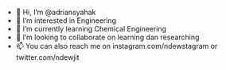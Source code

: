 - 👋 Hi, I’m @adriansyahak
- 👀 I’m interested in Engineering
- 🌱 I’m currently learning Chemical Engineering
- 💞️ I’m looking to collaborate on learning dan researching
- 📫 You can also reach me on instagram.com/ndewstagram or twitter.com/ndewjit

<!---
adriansyahak/adriansyahak is a ✨ special ✨ repository because its `README.md` (this file) appears on your GitHub profile.
You can click the Preview link to take a look at your changes.
--->
